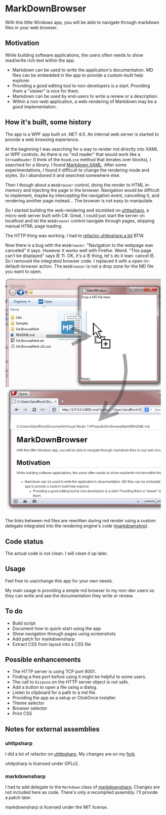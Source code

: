 MarkDownBrowser
===============

With this little Windows app, you will be able to navigate through markdown files in your web browser.

Motivation
----------

While building software applications, the users often needs to show read/write rich text within the app.

* Markdown can be used to write the application's documentation. MD files can be embedded in the app to provide a custom-built help explorer.
 * Providing a good editing tool to non-developers is a start. Providing them a "viewer" is nice for them. 
* Markdown can be used by end-users to write a review or a description.  
 * Within a non-web application, a web-rendering of Markdown may be a good implementation.  

How it's built, some history
----------------------------

The app is a WPF app built on .NET 4.0. An internal web server is started to provide a web browsing experience.

At the beginning I was searching for a way to render md directly into XAML or WPF controls. As there is no "md reader" that would work like a `StreamReader` (I think of the `ReadLine` method that iterates over blocks), I searched for a library. I found [Markdown.XAML](https://github.com/theunrepentantgeek/Markdown.XAML). After some experimentations, I found it difficult to change the rendering mode and styles. So I abandoned it and searched somewhere else.

Then I though about a `WebBrowser` control, doing the render to HTML in-memory and injecting the page in the browser. Navigation would be difficult to implement, maybe by intercepting the navigation event, cancelling it, and rendering another page instead... The browser is not easy to manipulate.

So I started building the web-rendering and stumbled on [uhttpsharp](https://github.com/raistlinthewiz/uhttpsharp), a micro web server built with C#. Great, I could just start the server on localhost and let the `WebBrowser` control navigate through pages, skipping manual HTML page loading.

The HTTP thing was working. I had to [refactor uhttpsharp a bit](https://github.com/sandrock/uhttpsharp) BTW.   

Now there is a bug with the `WebBrowser`. "Navigation to the webpage was canceled" it says. However it works well with Firefox. Weird. "This page can’t be displayed" says IE 11. OK, it's a IE thing, let's do it lean: cancel IE. So I removed the integrated browser code. I replaced it with a open-in-default-browser action. The `WebBrowser` is not a drop zone for the MD file you want to open.

![drag and drop a MD file into the app, the default web browser opens the file](drag-drop.png)

The links between md files are rewritten during md render using a custom delegate integrated into the rendering engine's code ([markdownshrp](http://code.google.com/p/markdownsharp/)).

Code status
-----------

The actual code is not clean. I will clean it up later.

Usage
-----

Feel free to use/change this app for your own needs. 

My main usage is providing a simple md browser to my non-dev users so they can write and see the documentation they write or review.

To do
-----

* Build script
* Document how to quick-start using the app
* Show navigation through pages using screenshots
* Add patch for markdownsharp
* Extract CSS from layout into a CSS file

Possible enhancements
---------------------

* The HTTP server is using TCP port 8001.
 * Finding a free port before using it might be helpful to some users.
* The call to `Dispose` on the HTTP server object is not safe.
* Add a button to open a file using a dialog.
* Listen to clipboard for a path to a md file.
* Providing the app as a setup or ClickOnce installer.
* Theme selector
* Browser selector
* Print CSS

Notes for external assemblies
-----------------------------

### uhttpsharp

I did a lot of refactor on [uhttpsharp](https://github.com/raistlinthewiz/uhttpsharp). My changes are on my [fork](https://github.com/sandrock/uhttpsharp).

uhttpsharp is licensed under GPLv2.

### markdownsharp

I had to add delegate to the `Markdown` class of [markdownsharp](http://code.google.com/p/markdownsharp/). Changes are not included here as code. There's only a recompiled assembly. I'll provide a patch later.

markdownsharp is licensed under the MIT license.

